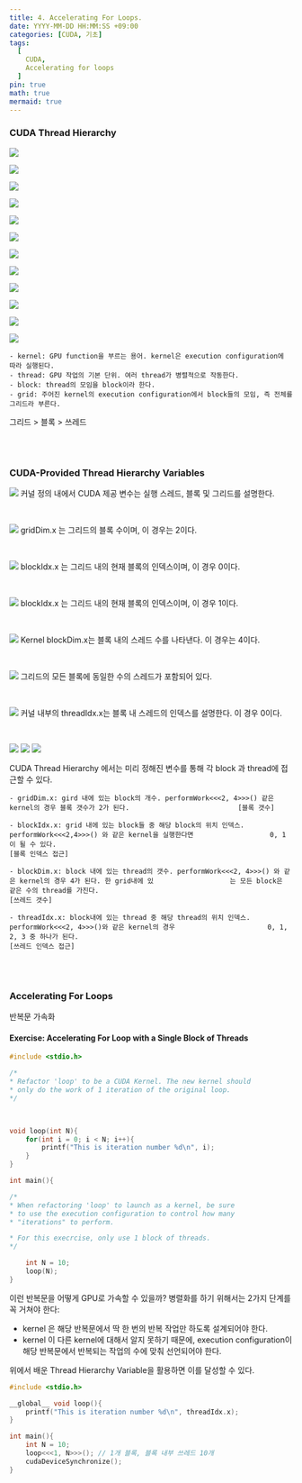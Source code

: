 ```yaml
---
title: 4. Accelerating For Loops.
date: YYYY-MM-DD HH:MM:SS +09:00
categories: [CUDA, 기초]
tags:
  [
	CUDA,
	Accelerating for loops
  ]
pin: true
math: true
mermaid: true
---
```


### CUDA Thread Hierarchy
![](https://tera.dscloud.me:8080/Images/CUDA/NVIDIA_Tutorial2/0.png)

![](https://tera.dscloud.me:8080/Images/CUDA/NVIDIA_Tutorial2/1.png)

![](https://tera.dscloud.me:8080/Images/CUDA/NVIDIA_Tutorial2/2.png)

![](https://tera.dscloud.me:8080/Images/CUDA/NVIDIA_Tutorial2/3.png)

![](https://tera.dscloud.me:8080/Images/CUDA/NVIDIA_Tutorial2/4.png)

![](https://tera.dscloud.me:8080/Images/CUDA/NVIDIA_Tutorial2/5.png)

![](https://tera.dscloud.me:8080/Images/CUDA/NVIDIA_Tutorial2/6.png)

![](https://tera.dscloud.me:8080/Images/CUDA/NVIDIA_Tutorial2/7.png)

![](https://tera.dscloud.me:8080/Images/CUDA/NVIDIA_Tutorial2/8.png)

![](https://tera.dscloud.me:8080/Images/CUDA/NVIDIA_Tutorial2/9.png)

![](https://tera.dscloud.me:8080/Images/CUDA/NVIDIA_Tutorial2/10.png)

![](https://tera.dscloud.me:8080/Images/CUDA/NVIDIA_Tutorial2/11.png)


	- kernel: GPU function을 부르는 용어. kernel은 execution configuration에 따라 실행된다. 
	- thread: GPU 작업의 기본 단위. 여러 thread가 병렬적으로 작동한다. 
	- block: thread의 모임을 block이라 한다. 
	- grid: 주어진 kernel의 execution configuration에서 block들의 모임, 즉 전체를 그리드라 부른다.

그리드 > 블록 > 쓰레드 


<br/>
<br/>

### CUDA-Provided Thread Hierarchy Variables


![](https://tera.dscloud.me:8080/Images/CUDA/NVIDIA_Tutorial3/1.png)
	커널 정의 내에서 CUDA 제공 변수는 실행 스레드, 블록 및 그리드를 설명한다.

<br/>

![](https://tera.dscloud.me:8080/Images/CUDA/NVIDIA_Tutorial3/2.png)
	gridDim.x 는 그리드의 블록 수이며, 이 경우는 2이다.

<br/>

![](https://tera.dscloud.me:8080/Images/CUDA/NVIDIA_Tutorial3/3.png)
	blockIdx.x 는 그리드 내의 현재 블록의 인덱스이며, 이 경우 0이다.

<br/>

![](https://tera.dscloud.me:8080/Images/CUDA/NVIDIA_Tutorial3/4.png)
	blockIdx.x 는 그리드 내의 현재 블록의 인덱스이며, 이 경우 1이다.

<br/>

![]([Data/](https://tera.dscloud.me:8080/Images/)CUDA/NVIDIA_Tutorial3/5.png)
	Kernel blockDim.x는 블록 내의 스레드 수를 나타낸다. 이 경우는 4이다.

<br/>

![]([Data/](https://tera.dscloud.me:8080/Images/)CUDA/NVIDIA_Tutorial3/6.png)
	그리드의 모든 블록에 동일한 수의 스레드가 포함되어 있다.

<br/>

![]([Data/](https://tera.dscloud.me:8080/Images/)CUDA/NVIDIA_Tutorial3/7.png)
	커널 내부의  threadIdx.x는 블록 내 스레드의 인덱스를 설명한다. 이 경우 0이다.

<br/>

![](https://tera.dscloud.me:8080/Images/CUDA/NVIDIA_Tutorial3/8.png)
![](https://tera.dscloud.me:8080/Images/CUDA/NVIDIA_Tutorial3/9.png)
![](https://tera.dscloud.me:8080/Images/CUDA/NVIDIA_Tutorial3/10.png)

CUDA Thread Hierarchy 에서는 미리 정해진 변수를 통해 각 block 과 thread에 접근할 수 있다.

	- gridDim.x: gird 내에 있는 block의 개수. performWork<<<2, 4>>>() 같은 kernel의 경우 블록 갯수가 2가 된다.                           [블록 갯수]
	
	- blockIdx.x: grid 내에 있는 block들 중 해당 block의 위치 인덱스. performWork<<<2,4>>>() 와 같은 kernel을 실행한다면                   0, 1 이 될 수 있다.                                                                                             [블록 인덱스 접근]
	
	- blockDim.x: block 내에 있는 thread의 갯수. performWork<<<2, 4>>>() 와 같은 kernel의 경우 4가 된다. 한 grid내에 있                   는 모든 block은 같은 수의 thread를 가진다.                                                                         [쓰레드 갯수]
	
	- threadIdx.x: block내에 있는 thread 중 해당 thread의 위치 인덱스. performWork<<<2, 4>>>()와 같은 kernel의 경우                       0, 1, 2, 3 중 하나가 된다.                                                                                      [쓰레드 인덱스 접근]



<br/>
<br/>

### Accelerating For Loops

반복문 가속화 

#### Exercise: Accelerating For Loop with a Single Block of Threads

``` cpp
#include <stdio.h>

/*
* Refactor 'loop' to be a CUDA Kernel. The new kernel should
* only do the work of 1 iteration of the original loop.
*/

  

void loop(int N){
	for(int i = 0; i < N; i++){
		printf("This is iteration number %d\n", i);
	}
}

int main(){

/*
* When refactoring 'loop' to launch as a kernel, be sure
* to use the execution configuration to control how many
* "iterations" to perform.

* For this execrcise, only use 1 block of threads.
*/

	int N = 10;
	loop(N);
}
```

이런 반복문을 어떻게 GPU로 가속할 수 있을까? 병렬화를 하기 위해서는 2가지 단계를 꼭 거쳐야 한다: 
- kernel 은 해당 반복문에서 딱 한 번의 반복 작업만 하도록 설계되어야 한다. 
- kernel 이 다른 kernel에 대해서 알지 못하기 때문에, execution configuration이 해당 반복문에서 반복되는 작업의 수에 맞춰                        선언되어야 한다. 

위에서 배운 Thread Hierarchy Variable을 활용하면 이를 달성할 수 있다.

``` cpp
#include <stdio.h>

__global__ void loop(){
	printf("This is iteration number %d\n", threadIdx.x);
}

int main(){
	int N = 10;
	loop<<<1, N>>>(); // 1개 블록, 블록 내부 쓰레드 10개
	cudaDeviceSynchronize();
}
```

